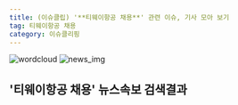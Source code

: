 ```yaml
---
title: (이슈클립) '**티웨이항공 채용**' 관련 이슈, 기사 모아 보기
tag: 티웨이항공 채용
category: 이슈클리핑
---
```

![wordcloud](https://s3.ap-northeast-2.amazonaws.com/lyrics101-wordcloud/2018-09-19-1537345958.png)
![news_img](https://user-images.githubusercontent.com/42597476/44507050-1206f400-a6e4-11e8-8d98-7ffbfebb353f.png)
## **'**티웨이항공 채용**'** 뉴스속보 검색결과

